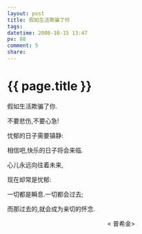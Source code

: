 ```yaml
---
layout: post
title: 假如生活欺骗了你
tags: 
datetime: 2008-10-15 13:47
pv: 88
comment: 5
share: 
---
```


{{ page.title }}
================

 <p>假如生活欺骗了你.</p><p>不要悲伤,不要心急!</p><p>忧郁的日子需要镇静:</p><p>相信吧,快乐的日子将会来临.</p><p>心儿永远向往着未来,</p><p>现在却常是忧郁:</p><p>一切都是瞬息.一切都会过去;</p><p>而那过去的,就会成为亲切的怀念.</p><p>&#160;&#160;&#160;&#160;&#160;&#160;&#160;&#160;&#160;&#160;&#160;&#160;&#160;&#160;&#160;&#160;&#160;&#160;&#160;&#160;&#160;&#160;&#160;&#160;&#160;&#160;&#160;&#160;&#160;&#160;&#160;&#160;&#160;&#160;&#160;&#160;&#160;&#160;&#160;&#160;&#160;&#160;&#160;&#160;&#160;&#160;&#160;&#160;&#160;&#160;&#160;&#160;&#160;&#160;&#160;&#160;&#160;&#160;  &lt; 普希金&gt;</p> 

